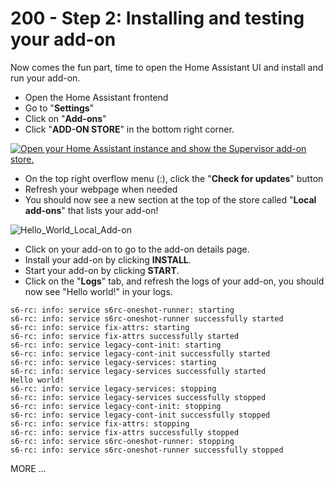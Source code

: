 # 200 - Step 2: Installing and testing your add-on

Now comes the fun part, time to open the Home Assistant UI and install and run your add-on.

- Open the Home Assistant frontend
- Go to "**Settings**"
- Click on "**Add-ons**"
- Click "**ADD-ON STORE**" in the bottom right corner.

[
![Open your Home Assistant instance and show the Supervisor add-on store.](https://my.home-assistant.io/badges/supervisor_store.svg)](https://my.home-assistant.io/redirect/supervisor_store/)

- On the top right overflow menu (:), click the "**Check for updates**" button
- Refresh your webpage when needed
- You should now see a new section at the top of the store called "**Local add-ons**" that lists your add-on!

![Hello_World_Local_Add-on](https://github.com/vanHeemstraSystems/home-assistant-add-on-hello-world/assets/1499433/4154e1f2-6569-45ff-848b-863959bce9d2)

- Click on your add-on to go to the add-on details page.
- Install your add-on by clicking **INSTALL**.
- Start your add-on by clicking **START**.
- Click on the "**Logs**" tab, and refresh the logs of your add-on, you should now see "Hello world!" in your logs.

```
s6-rc: info: service s6rc-oneshot-runner: starting
s6-rc: info: service s6rc-oneshot-runner successfully started
s6-rc: info: service fix-attrs: starting
s6-rc: info: service fix-attrs successfully started
s6-rc: info: service legacy-cont-init: starting
s6-rc: info: service legacy-cont-init successfully started
s6-rc: info: service legacy-services: starting
s6-rc: info: service legacy-services successfully started
Hello world!
s6-rc: info: service legacy-services: stopping
s6-rc: info: service legacy-services successfully stopped
s6-rc: info: service legacy-cont-init: stopping
s6-rc: info: service legacy-cont-init successfully stopped
s6-rc: info: service fix-attrs: stopping
s6-rc: info: service fix-attrs successfully stopped
s6-rc: info: service s6rc-oneshot-runner: stopping
s6-rc: info: service s6rc-oneshot-runner successfully stopped
```

MORE ...
